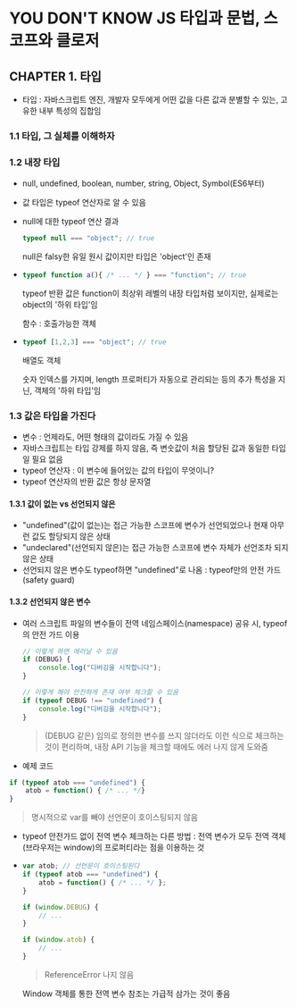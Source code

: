 # YOU DON'T KNOW JS 타입과 문법, 스코프와 클로저

## CHAPTER 1. 타입

- 타입 : 자바스크립트 엔진, 개발자 모두에게 어떤 값을 다른 값과 분별할 수 있는, 고유한 내부 특성의 집합임

### 1.1 타입, 그 실체를 이해하자

### 1.2 내장 타입

- null, undefined, boolean, number, string, Object, Symbol(ES6부터)

- 값 타입은 typeof 연산자로 알 수 있음

- null에 대한 typeof 연산 결과

  ```Javascript
  typeof null === "object"; // true
  ```

  null은 falsy한 유일 원시 값이지만 타입은 'object'인 존재

- ```javascript
  typeof function a(){ /* ... */ } === "function"; // true
  ```

  typeof 반환 값은 function이 최상위 레벨의 내장 타입처럼 보이지만, 실제로는 object의 '하위 타입'임

  함수 : 호출가능한 객체

- ```Javascript
  typeof [1,2,3] === "object"; // true
  ```

  배열도 객체

  숫자 인덱스를 가지며, length 프로퍼티가 자동으로 관리되는 등의 추가 특성을 지닌, 객체의 '하위 타입'임

### 1.3 값은 타입을 가진다

- 변수 : 언제라도, 어떤 형태의 값이라도 가질 수 있음
- 자바스크립트는 타입 강제를 하지 않음, 즉 변숫값이 처음 할당된 값과 동일한 타입일 필요 없음
- typeof 연산자 : 이 변수에 들어있는 값의 타입이 무엇이니?
- typeof 연산자의 반환 값은 항상 문자열

#### 1.3.1 값이 없는 vs 선언되지 않은

- "undefined"(값이 없는)는 접근 가능한 스코프에 변수가 선언되었으나 현재 아무런 값도 할당되지 않은 상태
- "undeclared"(선언되지 않은)는 접근 가능한 스코프에 변수 자체가 선언조차 되지 않은 상태
- 선언되지 않은 변수도 typeof하면 "undefined"로 나옴 : typeof만의 안전 가드(safety guard)

#### 1.3.2 선언되지 않은 변수

- 여러 스크립트 파일의 변수들이 전역 네임스페이스(namespace) 공유 시, typeof의 안전 가드 이용

  ```javascript
  // 이렇게 하면 에러날 수 있음
  if (DEBUG) {
      console.log("디버깅을 시작합니다");
  }

  // 이렇게 해야 안전하게 존재 여부 체크할 수 있음
  if (typeof DEBUG !== "undefined") {
      console.log("디버깅을 시작합니다");
  }
  ```

  > (DEBUG 같은) 임의로 정의한 변수를 쓰지 않더라도 이런 식으로 체크하는 것이 편리하며, 내장 API 기능을 체크할 때에도 에러 나지 않게 도와줌

- 예제 코드


```javascript
if (typeof atob === "undefined") {
    atob = function() { /* ... */}
}
```

> 명시적으로 var를 빼야 선언문이 호이스팅되지 않음

- typeof 안전가드 없이 전역 변수 체크하는 다른 방법 : 전역 변수가 모두 전역 객체(브라우저는 window)의 프로퍼티라는 점을 이용하는 것

- ```javascript
  var atob; // 선언문이 호이스팅된다
  if (typeof atob === "undefined") {
      atob = function() { /* ... */ };
  }

  if (window.DEBUG) {
      // ...
  }

  if (window.atob) {
      // ...
  }
  ```

  > ReferenceError 나지 않음

  Window 객체를 통한 전역 변수 참조는 가급적 삼가는 것이 좋음

